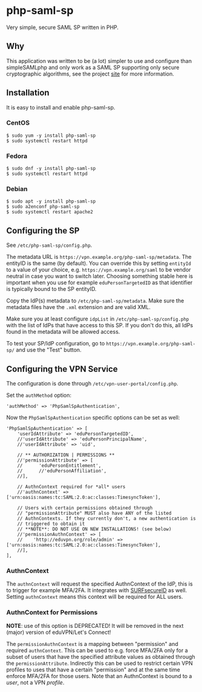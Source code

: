 # php-saml-sp

Very simple, secure SAML SP written in PHP.

## Why

This application was written to be (a lot) simpler to use and configure than 
simpleSAMLphp and only work as a SAML SP supporting only secure cryptographic 
algorithms, see the project 
[site](https://git.sr.ht/~fkooman/php-saml-sp/) for more information.

## Installation

It is easy to install and enable php-saml-sp.

### CentOS

    $ sudo yum -y install php-saml-sp
    $ sudo systemctl restart httpd
    
### Fedora

    $ sudo dnf -y install php-saml-sp
    $ sudo systemctl restart httpd

### Debian

    $ sudo apt -y install php-saml-sp
    $ sudo a2enconf php-saml-sp
    $ sudo systemctl restart apache2

## Configuring the SP

See `/etc/php-saml-sp/config.php`. 

The metadata URL is `https://vpn.example.org/php-saml-sp/metadata`. The 
entityID is the same (by default). You can override this by setting `entityId` 
to a value of your choice, e.g. `https://vpn.example.org/saml` to be vendor 
neutral in case you want to switch later. Choosing something stable here is 
important when you use for example `eduPersonTargetedID` as that identifier
is typically bound to the SP entityID.

Copy the IdP(s) metadata to `/etc/php-saml-sp/metadata`. Make sure the metadata
files have the `.xml` extension and are valid XML.

Make sure you at least configure `idpList` in `/etc/php-saml-sp/config.php` 
with the list of IdPs that have access to this SP. If you don't do this, all 
IdPs found in the metadata will be allowed access.

To test your SP/IdP configuration, go to `https://vpn.example.org/php-saml-sp/` 
and use the "Test" button.

## Configuring the VPN Service

The configuration is done through `/etc/vpn-user-portal/config.php`.

Set the `authMethod` option:

    'authMethod' => 'PhpSamlSpAuthentication',

Now the `PhpSamlSpAuthentication` specific options can be set as well:

    'PhpSamlSpAuthentication' => [
        'userIdAttribute' => 'eduPersonTargetedID',
        //'userIdAttribute' => 'eduPersonPrincipalName',
        //'userIdAttribute' => 'uid',

        // ** AUTHORIZATION | PERMISSIONS **
        //'permissionAttribute' => [
        //      'eduPersonEntitlement',
        //      //'eduPersonAffiliation',
        //],

        // AuthnContext required for *all* users
        //'authnContext' => ['urn:oasis:names:tc:SAML:2.0:ac:classes:TimesyncToken'],

        // Users with certain permissions obtained through
        // "permissionAttribute" MUST also have ANY of the listed
        // AuthnContexts. If they currently don't, a new authentication is
        // triggered to obtain it
        // **NOTE**: DO NOT USE ON NEW INSTALLATIONS! (see below)
        //'permissionAuthnContext' => [
        //    'http://eduvpn.org/role/admin' => ['urn:oasis:names:tc:SAML:2.0:ac:classes:TimesyncToken'],
        //],
    ],

### AuthnContext

The `authnContext` will request the specified AuthnContext of the IdP, this is 
to trigger for example MFA/2FA. It integrates with 
[SURFsecureID](https://wiki.surfnet.nl/display/SsID/SURFsecureID) as well. 
Setting `authnContext` means this context will be required for ALL users.

### AuthnContext for Permissions

**NOTE**: use of this option is DEPRECATED! It will be removed in the next
(major) version of eduVPN/Let's Connect!

The `permissionAuthnContext` is a mapping between "permission" and required 
`authnContext`. This can be used to e.g. force MFA/2FA only for a subset of
users that have the specified attribute values as obtained through the 
`permissionAttribute`. Indirectly this can be used to restrict certain VPN 
profiles to uses that have a certain "permission" and at the same time enforce
MFA/2FA for those users. Note that an AuthnContext is bound to a _user_, not a
VPN _profile_.
